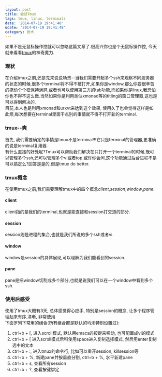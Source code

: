 ```yaml
---
layout: post
title: 尝试Tmux
tags: tmux, linux, terminals
date: '2014-07-19 19:41:48'
udate: '2014-07-19 19:41:48'
category: 技术
---
```

[tmuxsite]: http://tmux.sourceforge.net/ "Tmux Website"
  
如果不是无鼠标操作控就可以忽略这篇文章了.很高兴你也是个无鼠标操作控, 今天就来看看[tmux][tmuxsite]的神奇魔力.  
  
### 现状  
在介绍tmux之前,还是先来说说场景--当我们需要开起多个ssh来观察不同服务器的状态的时候,很多个terminal将不得不被打开,如果你是window,那么你要很辛苦的拖动个个框保持满屏,或者也可以使用第三方的tab功能,而如果你是linux,我恐怕你也不得不这么做.当然如果你是利用类似xmonad等的titling的窗口管理器,这也是可以得到解决的.  
目前,本人也是利用xmonad和urxvt来达到这个效果, 使用久了也会觉得这样是如此烦,每次想要在terminal里面干点别的事情就不得不打开新的terminal.  
  
### tmux--爽  
首先, 我们需要确定的事情是tmux不是terminal!!!它只是terminal的管理器,更准确的说是terminal复用器.  
有什么直接的好处呢?Tmux可以帮助我们解决在只打开一个terminal的时候,既可以管理多个ssh,还可以管理多个vi或者top.或许你会问,这个功能通过后台进程不是可以搞定么?回答是是的,但是tmux do better.  
  
### tmux概念  
在使用tmux之前,我们需要理解tmux中的四个概念*client*,*session*,*window*,*pane*.  
  
#### client  
client指的是我们的terminal,也就是能直接和session打交道的部分.  
  
#### session  
session则是进程的集合,也就是我们所说的多个ssh或者vi.  
  
#### window  
window是session的具体展现,可以理解为我们能看到的session.  
  
#### pane  
pane是把window切割成多个部分,也就是说我们可以在一个window中看到多个ssh.  
  
### 使用后感受  
使用了tmux大概有3天, 总体感觉得心应手, 特别是session的概念, 让多个程序管理起来有序,清晰, 非常使用.  
下面罗列下常用的组合(所有组合都是默认的均未特别设置过):  
  
1. ctrl+b + [, 进入scroll模式, 默认用emacs的按键来移动, 也可配置成vi的模式  
2. ctrl+b + [ 进入scroll模式后科使用space进入复制选择模式, 然后用enter复制选中的文本  
3. ctrl+b + :, 进入tmux的命令行, 比如可以重开session, killsession等  
4. ctrl+b + %, 新建pane并按垂直分割, ctrl+b + %, 水平新建pane  
5. ctrl+b + s, 查看所有session  
6. ctrl+b + ?, 查看按键绑定
